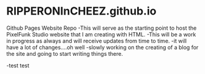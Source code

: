 # RIPPERONInCHEEZ.github.io

Github Pages Website Repo
-This will serve as the starting point to host the PixelFunk Studio website that I am creating with HTML.
-This will be a work in progress as always and will receive updates from time to time.
-it will have a lot of changes....oh well
-slowly working on the creating of a blog for the site and going to start writing things there.


-test test
